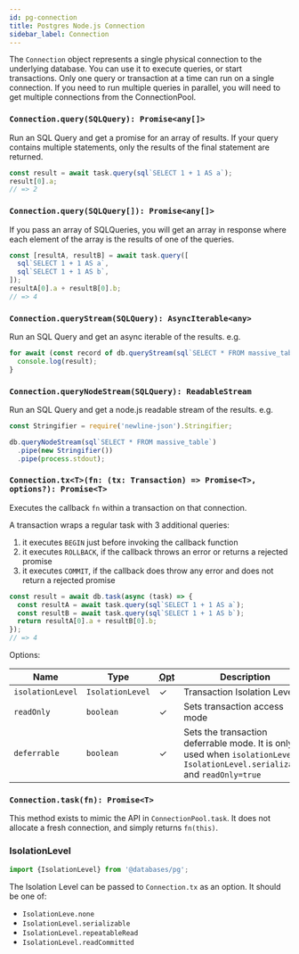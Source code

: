```yaml
---
id: pg-connection
title: Postgres Node.js Connection
sidebar_label: Connection
---
```


The `Connection` object represents a single physical connection to the underlying database. You can use it to execute queries, or start transactions. Only one query or transaction at a time can run on a single connection. If you need to run multiple queries in parallel, you will need to get multiple connections from the ConnectionPool.

### `Connection.query(SQLQuery): Promise<any[]>`

Run an SQL Query and get a promise for an array of results. If your query contains multiple statements, only the results of the final statement are returned.

```ts
const result = await task.query(sql`SELECT 1 + 1 AS a`);
result[0].a;
// => 2
```

### `Connection.query(SQLQuery[]): Promise<any[]>`

If you pass an array of SQLQueries, you will get an array in response where each element of the array is the results of one of the queries.

```ts
const [resultA, resultB] = await task.query([
  sql`SELECT 1 + 1 AS a`,
  sql`SELECT 1 + 1 AS b`,
]);
resultA[0].a + resultB[0].b;
// => 4
```

### `Connection.queryStream(SQLQuery): AsyncIterable<any>`

Run an SQL Query and get an async iterable of the results. e.g.

```js
for await (const record of db.queryStream(sql`SELECT * FROM massive_table`)) {
  console.log(result);
}
```

### `Connection.queryNodeStream(SQLQuery): ReadableStream`

Run an SQL Query and get a node.js readable stream of the results. e.g.

```js
const Stringifier = require('newline-json').Stringifier;

db.queryNodeStream(sql`SELECT * FROM massive_table`)
  .pipe(new Stringifier())
  .pipe(process.stdout);
```

### `Connection.tx<T>(fn: (tx: Transaction) => Promise<T>, options?): Promise<T>`

Executes the callback `fn` within a transaction on that connection.

A transaction wraps a regular task with 3 additional queries:

1. it executes `BEGIN` just before invoking the callback function
2. it executes `ROLLBACK`, if the callback throws an error or returns a rejected promise
3. it executes `COMMIT`, if the callback does throw any error and does not return a rejected promise

```ts
const result = await db.task(async (task) => {
  const resultA = await task.query(sql`SELECT 1 + 1 AS a`);
  const resultB = await task.query(sql`SELECT 1 + 1 AS b`);
  return resultA[0].a + resultB[0].b;
});
// => 4
```

Options:

| Name             | Type             | <abbr title="Optional">Opt</abbr> | Description                                                                                                                      |
| ---------------- | ---------------- | --------------------------------- | -------------------------------------------------------------------------------------------------------------------------------- |
| `isolationLevel` | `IsolationLevel` | ✓                                 | Transaction Isolation Level                                                                                                      |
| `readOnly`       | `boolean`        | ✓                                 | Sets transaction access mode                                                                                                     |
| `deferrable`     | `boolean`        | ✓                                 | Sets the transaction deferrable mode. It is only used when `isolationLevel` is `IsolationLevel.serializable` and `readOnly=true` |

### `Connection.task(fn): Promise<T>`

This method exists to mimic the API in `ConnectionPool.task`. It does not allocate a fresh connection, and simply returns `fn(this)`.

### IsolationLevel

```ts
import {IsolationLevel} from '@databases/pg';
```

The Isolation Level can be passed to `Connection.tx` as an option. It should be one of:

- `IsolationLeve.none`
- `IsolationLevel.serializable`
- `IsolationLevel.repeatableRead`
- `IsolationLevel.readCommitted`
